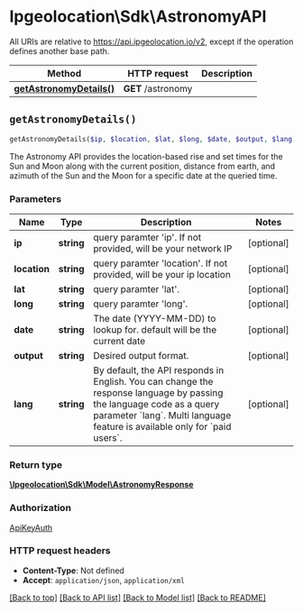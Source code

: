 # Ipgeolocation\Sdk\AstronomyAPI

All URIs are relative to https://api.ipgeolocation.io/v2, except if the operation defines another base path.

| Method | HTTP request | Description |
| ------------- | ------------- | ------------- |
| [**getAstronomyDetails()**](AstronomyAPI.md#getAstronomyDetails) | **GET** /astronomy |  |


## `getAstronomyDetails()`

```php
getAstronomyDetails($ip, $location, $lat, $long, $date, $output, $lang): \Ipgeolocation\Sdk\\Model\AstronomyResponse
```



The Astronomy API provides the location-based rise and set times for the Sun and Moon along with the current position, distance from earth, and azimuth of the Sun and the Moon for a specific date at the queried time.

### Parameters

| Name | Type | Description  | Notes |
| ------------- | ------------- | ------------- | ------------- |
| **ip** | **string**| query paramter &#39;ip&#39;. If not provided, will be your network IP | [optional] |
| **location** | **string**| query paramter &#39;location&#39;. If not provided, will be your ip location | [optional] |
| **lat** | **string**| query paramter &#39;lat&#39;. | [optional] |
| **long** | **string**| query paramter &#39;long&#39;. | [optional] |
| **date** | **string**| The date (YYYY-MM-DD) to lookup for. default will be the current date | [optional] |
| **output** | **string**| Desired output format. | [optional] |
| **lang** | **string**| By default, the API responds in English. You can change the response language by passing the language code as a query parameter &#x60;lang&#x60;. Multi language feature is available only for &#x60;paid users&#x60;. | [optional] |

### Return type

[**\Ipgeolocation\Sdk\\Model\AstronomyResponse**](../Model/AstronomyResponse.md)

### Authorization

[ApiKeyAuth](../../README.md#ApiKeyAuth)

### HTTP request headers

- **Content-Type**: Not defined
- **Accept**: `application/json`, `application/xml`

[[Back to top]](#) [[Back to API list]](../../README.md#api-endpoints)
[[Back to Model list]](../../README.md#models)
[[Back to README]](../../README.md)
